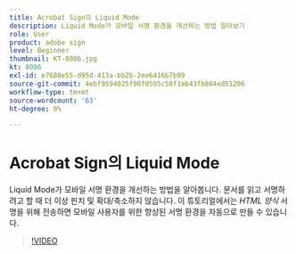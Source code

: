 ```yaml
---
title: Acrobat Sign의 Liquid Mode
description: Liquid Mode가 모바일 서명 환경을 개선하는 방법 알아보기
role: User
product: adobe sign
level: Beginner
thumbnail: KT-8086.jpg
kt: 8086
exl-id: e7680e55-d95d-413a-bb2b-2ee6416b7b99
source-git-commit: 4ebf9594025f98f0505c58f1ab43fb864ed51206
workflow-type: tm+mt
source-wordcount: '63'
ht-degree: 0%

---
```


# Acrobat Sign의 Liquid Mode

Liquid Mode가 모바일 서명 환경을 개선하는 방법을 알아봅니다. 문서를 읽고 서명하려고 할 때 더 이상 핀치 및 확대/축소하지 않습니다. 이 튜토리얼에서는 _HTML 양식_ 서명을 위해 전송하면 모바일 사용자를 위한 향상된 서명 환경을 자동으로 만들 수 있습니다.

>[!VIDEO](https://video.tv.adobe.com/v/333803?quality=12&learn=on&hidetitle=true)
